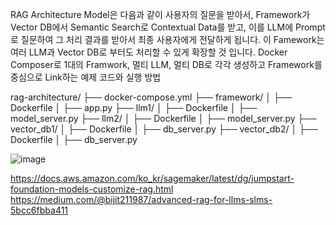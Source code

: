 RAG Architecture Model은 다음과 같이 사용자의 질문을 받아서, 
Framework가 Vector DB에서 Semantic Search로 Contextual Data를 받고, 
이를 LLM에 Prompt로 질문하여 그 처리 결과를 받아서 최종 사용자에게 전달하게 됩니다. 
이 Famework는 여러 LLM과 Vector DB로 부터도 처리할 수 있게 확장할 것 입니다.
Docker Composer로 1대의 Framwork, 멀티 LLM, 멀티 DB로 각각 생성하고 Framework를 중심으로 Link하는 예제 코드와 실행 방법

rag-architecture/
├── docker-compose.yml
├── framework/
│   ├── Dockerfile
│   ├── app.py
├── llm1/
│   ├── Dockerfile
│   ├── model_server.py
├── llm2/
│   ├── Dockerfile
│   ├── model_server.py
├── vector_db1/
│   ├── Dockerfile
│   ├── db_server.py
├── vector_db2/
│   ├── Dockerfile
│   ├── db_server.py


![image](https://github.com/user-attachments/assets/0b2d6d09-3131-440d-8c8f-456dd90f7d5b)



https://docs.aws.amazon.com/ko_kr/sagemaker/latest/dg/jumpstart-foundation-models-customize-rag.html
https://medium.com/@bijit211987/advanced-rag-for-llms-slms-5bcc6fbba411
